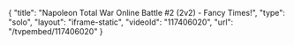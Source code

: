 {
    "title": "Napoleon  Total War Online Battle #2 (2v2) - Fancy Times!",
    "type": "solo",
    "layout": "iframe-static",
    "videoId": "117406020",
    "url": "\/tvpembed\/117406020"
}